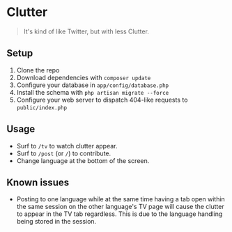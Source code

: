 # Clutter
> It's kind of like Twitter, but with less Clutter.

## Setup

1. Clone the repo
2. Download dependencies with `composer update`
3. Configure your database in `app/config/database.php`
4. Install the schema with `php artisan migrate --force`
5. Configure your web server to dispatch 404-like requests to `public/index.php`

## Usage

* Surf to `/tv` to watch clutter appear.
* Surf to `/post` (or `/`) to contribute.
* Change language at the bottom of the screen.

## Known issues

* Posting to one language while at the same time having a tab open within the same session on the other language's TV page will cause the clutter to appear in the TV tab regardless. This is due to the language handling being stored in the session.
